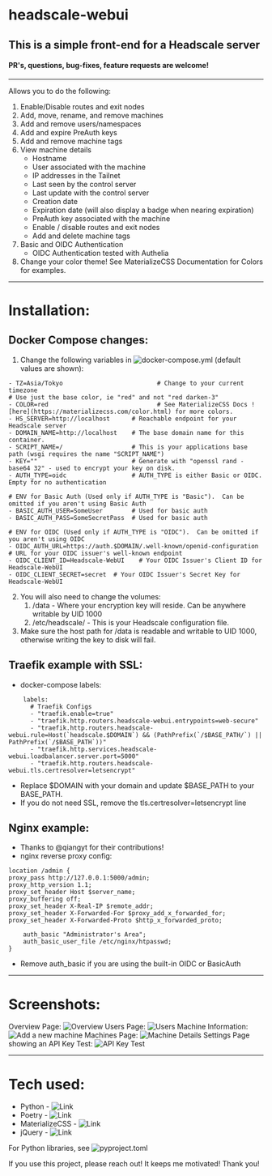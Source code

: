 # headscale-webui
## This is a simple front-end for a Headscale server  
#### PR's, questions, bug-fixes, feature requests are welcome!
---
Allows you to do the following:
1.  Enable/Disable routes and exit nodes
2.  Add, move, rename, and remove machines
3.  Add and remove users/namespaces
4.  Add and expire PreAuth keys
5.  Add and remove machine tags
6.  View machine details
    * Hostname
    * User associated with the machine
    * IP addresses in the Tailnet
    * Last seen by the control server
    * Last update with the control server
    * Creation date
    * Expiration date (will also display a badge when nearing expiration)
    * PreAuth key associated with the machine
    * Enable / disable routes and exit nodes
    * Add and delete machine tags
7.  Basic and OIDC Authentication
    * OIDC Authentication tested with Authelia
8.  Change your color theme! See MaterializeCSS Documentation for Colors for examples.

---

# Installation:
## Docker Compose changes:
1.  Change the following variables in ![docker-compose.yml](docker-compose.yml) (default values are shown):
```
- TZ=Asia/Tokyo                          # Change to your current timezone
# Use just the base color, ie "red" and not "red darken-3"
- COLOR=red                              # See MaterializeCSS Docs ![here](https://materializecss.com/color.html) for more colors.
- HS_SERVER=http://localhost      # Reachable endpoint for your Headscale server
- DOMAIN_NAME=http://localhost    # The base domain name for this container.
- SCRIPT_NAME=/                   # This is your applications base path (wsgi requires the name "SCRIPT_NAME")
- KEY=""                          # Generate with "openssl rand -base64 32" - used to encrypt your key on disk.
- AUTH_TYPE=oidc                  # AUTH_TYPE is either Basic or OIDC.  Empty for no authentication

# ENV for Basic Auth (Used only if AUTH_TYPE is "Basic").  Can be omitted if you aren't using Basic Auth
- BASIC_AUTH_USER=SomeUser        # Used for basic auth
- BASIC_AUTH_PASS=SomeSecretPass  # Used for basic auth

# ENV for OIDC (Used only if AUTH_TYPE is "OIDC").  Can be omitted if you aren't using OIDC
- OIDC_AUTH_URL=https://auth.$DOMAIN/.well-known/openid-configuration # URL for your OIDC issuer's well-known endpoint
- OIDC_CLIENT_ID=Headscale-WebUI    # Your OIDC Issuer's Client ID for Headscale-WebUI
- OIDC_CLIENT_SECRET=secret  # Your OIDC Issuer's Secret Key for Headscale-WebUI
```
2. You will also need to change the volumes:
    1.  /data - Where your encryption key will reside.  Can be anywhere writable by UID 1000
    2.  /etc/headscale/ - This is your Headscale configuration file.
3.  Make sure the host path for /data is readable and writable to UID 1000, otherwise writing the key to disk will fail.

## Traefik example with SSL:
* docker-compose labels:
```
    labels:
      # Traefik Configs
      - "traefik.enable=true"
      - "traefik.http.routers.headscale-webui.entrypoints=web-secure"
      - "traefik.http.routers.headscale-webui.rule=Host(`headscale.$DOMAIN`) && (PathPrefix(`/$BASE_PATH/`) || PathPrefix(`/$BASE_PATH`))"
      - "traefik.http.services.headscale-webui.loadbalancer.server.port=5000"
      - "traefik.http.routers.headscale-webui.tls.certresolver=letsencrypt"
```
* Replace $DOMAIN with your domain and update $BASE_PATH to your BASE_PATH.
* If you do not need SSL, remove the tls.certresolver=letsencrypt line


## Nginx example:
* Thanks to @qiangyt for their contributions!
* nginx reverse proxy config:
```
location /admin {
proxy_pass http://127.0.0.1:5000/admin;
proxy_http_version 1.1;
proxy_set_header Host $server_name;
proxy_buffering off;
proxy_set_header X-Real-IP $remote_addr;
proxy_set_header X-Forwarded-For $proxy_add_x_forwarded_for;
proxy_set_header X-Forwarded-Proto $http_x_forwarded_proto;

    auth_basic "Administrator's Area";
    auth_basic_user_file /etc/nginx/htpasswd;
}
```
* Remove auth_basic if you are using the built-in OIDC or BasicAuth

---
# Screenshots:
Overview Page:
![Overview](screenshots/oidc_overview.png)
Users Page:
![Users](screenshots/users.png)
Machine Information:
![Add a new machine](screenshots/machines_expanded.png)
Machines Page:
![Machine Details](screenshots/machines.png)
Settings Page showing an API Key Test:
![API Key Test](screenshots/settings.png)

---
# Tech used:
* Python - ![Link](https://www.python.org/)
* Poetry - ![Link](https://python-poetry.org/)
* MaterializeCSS - ![Link](https://github.com/Dogfalo/materialize)
* jQuery - ![Link](https://jquery.com/)

For Python libraries, see ![pyproject.toml](pyproject.toml)

If you use this project, please reach out!  It keeps me motivated!  Thank you!